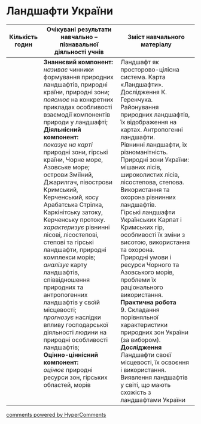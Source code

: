 <div id="hypercomments_widget" class="js-hypercomments-widget invisible"></div>

# Ландшафти України

<table>
  <tr>
    <td width="10%" align="center"><b>Кількість годин</b></td>  
    <td width="45%" align="center"><b>Очікувані  результати  навчально – пізнавальної  діяльності  учнів</b></td>
    <td width="45%" align="center"><b>Зміст навчального матеріалу</b></td>
  </tr>
<tbody>
  <tr>
<td width="10%" style="vertical-align:top !important;"></td>
    <td width="45%" style="vertical-align:top !important;">
    <b>Знаннєвий компонент:</b><br>
    <i>називає</i> чинники формування природних ландшафтів, природні країни, природні зони;<br>
    <i>пояснює</i> на конкретних прикладах особливості взаємодії компонентів природи у ландшафті; <br>
    <b>Діяльнісний компонент:</b><br>
    <i>показує на карті</i> природні зони, гірські країни, Чорне море, Азовське море; острови Зміїний, Джарилгач, півострови Кримський, Керченський, косу Арабатська Стрілка, Каркінітську затоку, Керченську протоку.<br>
    <i>характеризує</i> рівнинні лісові, лісостепові, степові та гірські ландшафти, природні комплекси морів;<br>
    <i>аналізує</i> карту ландшафтів, співвідношення природних та антропогенних ландшафтів у своїй місцевості;<br>
    <i>прогнозує</i> наслідки  впливу господарської діяльності людини на природні особливості ландшафтів;<br>
    <b>Оцінно-ціннісний компонент:</b><br>
    <i>оцінює</i> природні ресурси зон, гірських областей, морів
    </td>
    <td width="45%" style="vertical-align:top !important;">
Ландшафт як просторово-цілісна система. Карта «Ландшафти». Дослідження К. Геренчука. Районування природних ландшафтів, їх відображення на картах. Антропогенні ландшафти. <br>
Рівнинні ландшафти, їх різноманітність. Природні зони України: мішаних лісів, широколистих лісів, лісостепова, степова. Використання та охорона рівнинних ландшафтів.  <br>
Гірські ландшафти Українських Карпат і Кримських гір,  особливості їх зміни з висотою, використання та охорона. <br>
Природні умови і ресурси Чорного та Азовського морів, проблеми їх раціонального використання.<br>
<b>Практична робота</b><br>
9. Складання порівняльної характеристики природних зон  України (за вибором).<br>
<b>Дослідження</b><br>
Ландшафти своєї місцевості, їх освоєння і використання.<br>
Виявлення ландшафтів у світі, що мають схожість з ландшафтами України

</td>
  </tr>
</tbody>
</table>

<div class="js-hypercomments-container">
<a href="http://hypercomments.com" class="hc-link" title="comments widget">comments powered by HyperComments</a>
</div>